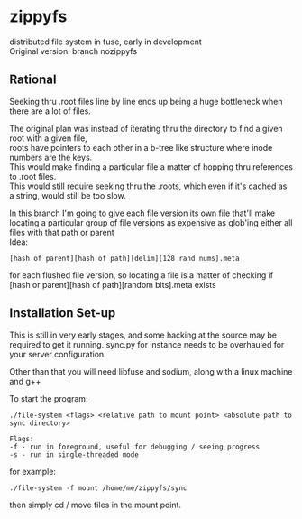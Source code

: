 # zippyfs
distributed file system in fuse, early in development    
Original version: branch nozippyfs

## Rational
Seeking thru .root files line by line ends up being a huge bottleneck when there are a lot of files.

The original plan was instead of iterating thru the directory to find a given root with a given file,  
roots have pointers to each other in a b-tree like structure where inode numbers are the keys.  
This would make finding a particular file a matter of hopping thru references to .root files.  
This would still require seeking thru the .roots, which even if it's cached as a string, would still be too slow.  


In this branch I'm going to give each file version its own file that'll make locating a particular group of file versions
as expensive as glob'ing either all files with that path or parent  
Idea:
```
[hash of parent][hash of path][delim][128 rand nums].meta
```
for each flushed file version, so locating a file is a matter of checking if [hash or parent][hash of path][random bits].meta exists  

## Installation Set-up
This is still in very early stages, and some hacking at the source may be required to get it running. sync.py for instance needs to be overhauled for your server configuration.  

Other than that you will need libfuse and sodium, along with a linux machine and g++  

To start the program:  
```
./file-system <flags> <relative path to mount point> <absolute path to sync directory>

Flags:
-f - run in foreground, useful for debugging / seeing progress
-s - run in single-threaded mode
```

for example:

 ```
 ./file-system -f mount /home/me/zippyfs/sync
 ```

then simply cd / move files in the mount point.
 


